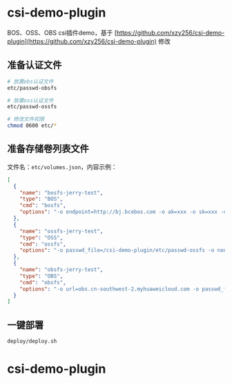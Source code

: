 # csi-demo-plugin

BOS、OSS、OBS csi插件demo，基于 [https://github.com/xzy256/csi-demo-plugin](https://github.com/xzy256/csi-demo-plugin) 修改

## 准备认证文件

```bash
# 放置obs认证文件
etc/passwd-obsfs

# 放置oss认证文件
etc/passwd-ossfs

# 修改文件权限
chmod 0600 etc/*
```

## 准备存储卷列表文件

文件名：`etc/volumes.json`，内容示例：

```json
[
  {
    "name": "bosfs-jerry-test",
    "type": "BOS",
    "cmd": "bosfs",
    "options": "-o endpoint=http://bj.bcebos.com -o ak=xxx -o sk=xxx -o logfile=/csi-demo-plugin/bos.log"
  },
  {
    "name": "ossfs-jerry-test",
    "type": "OSS",
    "cmd": "ossfs",
    "options": "-o passwd_file=/csi-demo-plugin/etc/passwd-ossfs -o nonempty -o url=oss-cn-chengdu.aliyuncs.com"
  },
  {
    "name": "obsfs-jerry-test",
    "type": "OBS",
    "cmd": "obsfs",
    "options": "-o url=obs.cn-southwest-2.myhuaweicloud.com -o passwd_file=/csi-demo-plugin/etc/passwd-obsfs -o big_writes -o max_write=131072 -o nonempty -o use_ino -o obsfslog"
  }
]
```

## 一键部署

```bash
deploy/deploy.sh
```

# csi-demo-plugin

